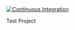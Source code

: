 [![Continuous Integration](https://github.com/Shubham06012002/CICD_PIPELINE/actions/workflows/main.yml/badge.svg)](https://github.com/Shubham06012002/CICD_PIPELINE/actions/workflows/main.yml)

Test Project 
